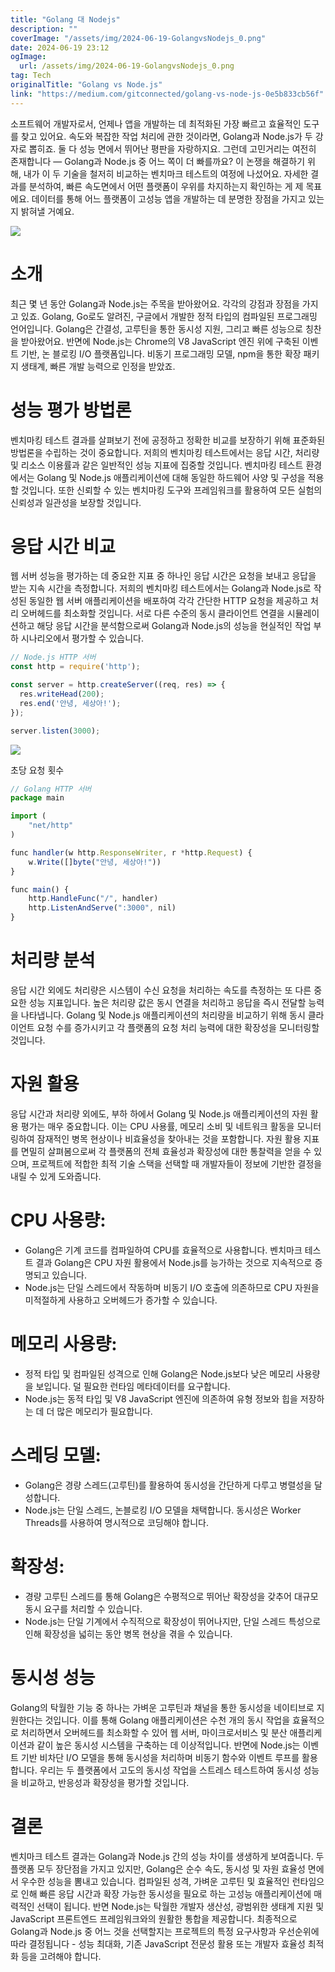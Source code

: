```yaml
---
title: "Golang 대 Nodejs"
description: ""
coverImage: "/assets/img/2024-06-19-GolangvsNodejs_0.png"
date: 2024-06-19 23:12
ogImage: 
  url: /assets/img/2024-06-19-GolangvsNodejs_0.png
tag: Tech
originalTitle: "Golang vs Node.js"
link: "https://medium.com/gitconnected/golang-vs-node-js-0e5b833cb56f"
---
```



소프트웨어 개발자로서, 언제나 앱을 개발하는 데 최적화된 가장 빠르고 효율적인 도구를 찾고 있어요. 속도와 복잡한 작업 처리에 관한 것이라면, Golang과 Node.js가 두 강자로 뽑히죠. 둘 다 성능 면에서 뛰어난 평판을 자랑하지요. 그런데 고민거리는 여전히 존재합니다 — Golang과 Node.js 중 어느 쪽이 더 빠를까요? 이 논쟁을 해결하기 위해, 내가 이 두 기술을 철저히 비교하는 벤치마크 테스트의 여정에 나섰어요. 자세한 결과를 분석하여, 빠른 속도면에서 어떤 플랫폼이 우위를 차지하는지 확인하는 게 제 목표에요. 데이터를 통해 어느 플랫폼이 고성능 앱을 개발하는 데 분명한 장점을 가지고 있는지 밝혀낼 거예요.

<img src="/assets/img/2024-06-19-GolangvsNodejs_0.png" />

# 소개

최근 몇 년 동안 Golang과 Node.js는 주목을 받아왔어요. 각각의 강점과 장점을 가지고 있죠.
Golang, Go로도 알려진, 구글에서 개발한 정적 타입의 컴파일된 프로그래밍 언어입니다. Golang은 간결성, 고루틴을 통한 동시성 지원, 그리고 빠른 성능으로 칭찬을 받아왔어요. 반면에 Node.js는 Chrome의 V8 JavaScript 엔진 위에 구축된 이벤트 기반, 논 블로킹 I/O 플랫폼입니다. 비동기 프로그래밍 모델, npm을 통한 확장 패키지 생태계, 빠른 개발 능력으로 인정을 받았죠.

<div class="content-ad"></div>

# 성능 평가 방법론

벤치마킹 테스트 결과를 살펴보기 전에 공정하고 정확한 비교를 보장하기 위해 표준화된 방법론을 수립하는 것이 중요합니다. 저희의 벤치마킹 테스트에서는 응답 시간, 처리량 및 리소스 이용률과 같은 일반적인 성능 지표에 집중할 것입니다. 벤치마킹 테스트 환경에서는 Golang 및 Node.js 애플리케이션에 대해 동일한 하드웨어 사양 및 구성을 적용할 것입니다. 또한 신뢰할 수 있는 벤치마킹 도구와 프레임워크를 활용하여 모든 실험의 신뢰성과 일관성을 보장할 것입니다.

# 응답 시간 비교

웹 서버 성능을 평가하는 데 중요한 지표 중 하나인 응답 시간은 요청을 보내고 응답을 받는 지속 시간을 측정합니다. 저희의 벤치마킹 테스트에서는 Golang과 Node.js로 작성된 동일한 웹 서버 애플리케이션을 배포하여 각각 간단한 HTTP 요청을 제공하고 처리 오버헤드를 최소화할 것입니다. 서로 다른 수준의 동시 클라이언트 연결을 시뮬레이션하고 해당 응답 시간을 분석함으로써 Golang과 Node.js의 성능을 현실적인 작업 부하 시나리오에서 평가할 수 있습니다.

<div class="content-ad"></div>

```js
// Node.js HTTP 서버
const http = require('http');

const server = http.createServer((req, res) => {
  res.writeHead(200);
  res.end('안녕, 세상아!');
});

server.listen(3000);
```

<img src="/assets/img/2024-06-19-GolangvsNodejs_1.png" />

초당 요청 횟수

```js
// Golang HTTP 서버
package main

import (
    "net/http"
)

func handler(w http.ResponseWriter, r *http.Request) {
    w.Write([]byte("안녕, 세상아!"))
}

func main() {
    http.HandleFunc("/", handler)
    http.ListenAndServe(":3000", nil)
}
```

<div class="content-ad"></div>

# 처리량 분석

응답 시간 외에도 처리량은 시스템이 수신 요청을 처리하는 속도를 측정하는 또 다른 중요한 성능 지표입니다. 높은 처리량 값은 동시 연결을 처리하고 응답을 즉시 전달할 능력을 나타냅니다. Golang 및 Node.js 애플리케이션의 처리량을 비교하기 위해 동시 클라이언트 요청 수를 증가시키고 각 플랫폼의 요청 처리 능력에 대한 확장성을 모니터링할 것입니다.

# 자원 활용

응답 시간과 처리량 외에도, 부하 하에서 Golang 및 Node.js 애플리케이션의 자원 활용 평가는 매우 중요합니다. 이는 CPU 사용률, 메모리 소비 및 네트워크 활동을 모니터링하여 잠재적인 병목 현상이나 비효율성을 찾아내는 것을 포함합니다. 자원 활용 지표를 면밀히 살펴봄으로써 각 플랫폼의 전체 효율성과 확장성에 대한 통찰력을 얻을 수 있으며, 프로젝트에 적합한 최적 기술 스택을 선택할 때 개발자들이 정보에 기반한 결정을 내릴 수 있게 도와줍니다.

<div class="content-ad"></div>

# CPU 사용량:

- Golang은 기계 코드를 컴파일하여 CPU를 효율적으로 사용합니다. 벤치마크 테스트 결과 Golang은 CPU 자원 활용에서 Node.js를 능가하는 것으로 지속적으로 증명되고 있습니다.
- Node.js는 단일 스레드에서 작동하며 비동기 I/O 호출에 의존하므로 CPU 자원을 미적절하게 사용하고 오버헤드가 증가할 수 있습니다.

# 메모리 사용량:

- 정적 타입 및 컴파일된 성격으로 인해 Golang은 Node.js보다 낮은 메모리 사용량을 보입니다. 덜 필요한 런타임 메타데이터를 요구합니다.
- Node.js는 동적 타입 및 V8 JavaScript 엔진에 의존하여 유형 정보와 힙을 저장하는 데 더 많은 메모리가 필요합니다.

<div class="content-ad"></div>

# 스레딩 모델:

- Golang은 경량 스레드(고루틴)를 활용하여 동시성을 간단하게 다루고 병렬성을 달성합니다.
- Node.js는 단일 스레드, 논블로킹 I/O 모델을 채택합니다. 동시성은 Worker Threads를 사용하여 명시적으로 코딩해야 합니다.

# 확장성:

- 경량 고루틴 스레드를 통해 Golang은 수평적으로 뛰어난 확장성을 갖추어 대규모 동시 요구를 처리할 수 있습니다.
- Node.js는 단일 기계에서 수직적으로 확장성이 뛰어나지만, 단일 스레드 특성으로 인해 확장성을 넓히는 동안 병목 현상을 겪을 수 있습니다.

<div class="content-ad"></div>

# 동시성 성능

Golang의 탁월한 기능 중 하나는 가벼운 고루틴과 채널을 통한 동시성을 네이티브로 지원한다는 것입니다. 이를 통해 Golang 애플리케이션은 수천 개의 동시 작업을 효율적으로 처리하면서 오버헤드를 최소화할 수 있어 웹 서버, 마이크로서비스 및 분산 애플리케이션과 같이 높은 동시성 시스템을 구축하는 데 이상적입니다. 반면에 Node.js는 이벤트 기반 비차단 I/O 모델을 통해 동시성을 처리하며 비동기 함수와 이벤트 루프를 활용합니다. 우리는 두 플랫폼에서 고도의 동시성 작업을 스트레스 테스트하여 동시성 성능을 비교하고, 반응성과 확장성을 평가할 것입니다.

# 결론

벤치마크 테스트 결과는 Golang과 Node.js 간의 성능 차이를 생생하게 보여줍니다. 두 플랫폼 모두 장단점을 가지고 있지만, Golang은 순수 속도, 동시성 및 자원 효율성 면에서 우수한 성능을 뽐내고 있습니다. 컴파일된 성격, 가벼운 고루틴 및 효율적인 런타임으로 인해 빠른 응답 시간과 확장 가능한 동시성을 필요로 하는 고성능 애플리케이션에 매력적인 선택이 됩니다.
반면 Node.js는 탁월한 개발자 생산성, 광범위한 생태계 지원 및 JavaScript 프론트엔드 프레임워크와의 원활한 통합을 제공합니다.
최종적으로 Golang과 Node.js 중 어느 것을 선택할지는 프로젝트의 특정 요구사항과 우선순위에 따라 결정됩니다 - 성능 최대화, 기존 JavaScript 전문성 활용 또는 개발자 효율성 최적화 등을 고려해야 합니다.